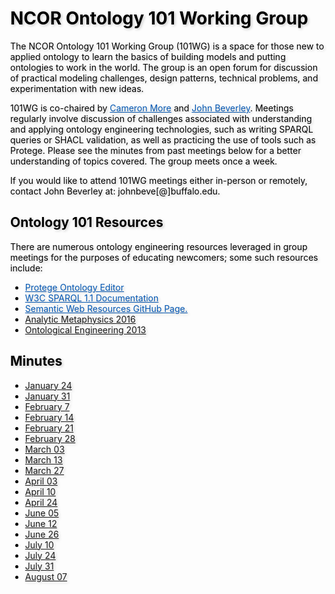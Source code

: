 <meta charset="UTF-8">
<meta name="viewport" content="width=device-width, initial-scale=1.0">
<title>NCOR Document Acts Working Group</title>
<style>
body {
  position: relative;
  height: 100vh; 
  margin: 0;
  background: transparent;
  color: #000; /* Black text */
}
body::before {
  content: "";
  position: absolute;
  top: 0;
  left: 0;
  right: 0;
  bottom: 0;
  background-image: url('https://raw.githubusercontent.com/johnbeve/NCOR-Test/main/docs/assets/101-WG.png');
  background-repeat: no-repeat;
  background-attachment: fixed;
  background-size: cover;
  opacity: 0.05; /* Lighten the background */
  z-index: -1;
}
h1, h2, p, a, li {
  text-shadow: 2px 2px 4px rgba(0, 0, 0, 0.2); /* Text shadow for better readability */
}
.custom-color {
  color: #0056b3; 
  transition: color 0.3s; /* Smooth transition for color change */
}
/* Change color when hovering */
.custom-color:hover {
  color: #003580; /* Darker shade of the original color */
}
</style>
</head>
<body>
<h1>NCOR Ontology 101 Working Group</h1>

<p>The NCOR Ontology 101 Working Group (101WG) is a space for those new to applied ontology to learn the basics of building models and putting ontologies to work in the world. The group is an open forum for discussion of practical modeling challenges, design patterns, technical problems, and experimentation with new ideas.</p>

<p>101WG is co-chaired by <a href="https://www.linkedin.com/in/cameron-more/" class="custom-color">Cameron More</a> and <a href="https://johnbeverley.com/" class="custom-color">John Beverley</a>. Meetings regularly involve discussion of challenges associated with understanding and applying ontology engineering technologies, such as writing SPARQL queries or SHACL validation, as well as practicing the use of tools such as Protege. Please see the minutes from past meetings below for a better understanding of topics covered. The group meets once a week.</p>

<p>If you would like to attend 101WG meetings either in-person or remotely, contact John Beverley at: johnbeve[@]buffalo.edu.</p>

<h2>Ontology 101 Resources</h2>

<p>There are numerous ontology engineering resources leveraged in group meetings for the purposes of educating newcomers; some such resources include:</p>
<ul>
  <li><a href="https://protege.stanford.edu/" class="custom-color">Protege Ontology Editor</a></li>
  <li><a href="https://www.w3.org/TR/sparql11-query/" class="custom-color">W3C SPARQL 1.1 Documentation</a></li>
  <li><a href="https://github.com/semantalytics/awesome-semantic-web" class="custom-color">Semantic Web Resources GitHub Page.</a></li>
  <li><a href="http://ncorwiki.buffalo.edu/index.php/Analytic_Metaphysics_(2016)">Analytic Metaphysics 2016</a></li>
  <li><a href="http://ncorwiki.buffalo.edu/index.php/Ontological_Engineering_2013">Ontological Engineering 2013</a></li>
</ul>

<h2>Minutes</h2>

<ul>
  <li><a href="https://drive.google.com/file/d/1fd6mxeiYT3M1oWok7X-wfNCfe22TMn28/view?usp=drive_link"> January 24</a></li>
  <li><a href="https://drive.google.com/file/d/13uwLVSLVtqTdP-e7I0ZDO1B1VUKfKAAx/view?usp=sharing"> January 31</a></li>
  <li><a href="https://drive.google.com/file/d/148BXGE-R9Q3jPJx3AyuQHJZKBLfeVcyV/view?usp=sharing"> February 7</a></li>
  <li><a href="https://drive.google.com/file/d/1itBq7msSlfZ2VnlZP6bF1JjTChZb_t3M/view?usp=sharing"> February 14</a></li>
  <li><a href="https://drive.google.com/file/d/1y8s9qNvmNkJQbC6w-wRVcKCi_uTiPgux/view?usp=sharing"> February 21</a></li>
  <li><a href="https://drive.google.com/file/d/1ljyy47m81U7PdoC0jkKRIGet2f1Be7Bq/view?usp=sharing"> February 28</a></li>
  <li><a href="https://drive.google.com/file/d/1FUXkzcDtFPYNCzvgi1iuZQZ3zmrQf_6S/view?usp=sharing"> March 03</a></li>
  <li><a href="https://drive.google.com/file/d/1Tt9qoG0m4sEv9FX2XGpY1r9PGRhxPUmY/view?usp=sharing"> March 13</a></li>
  <li><a href="https://drive.google.com/file/d/13RLPGuVKaTh8-Jg1TUB_HA7PiucaM9kM/view?usp=sharing"> March 27</a></li>
  <li><a href="https://drive.google.com/file/d/12AOh3no2_5YFxdGGbWrzEUeYmbeijLYA/view?usp=sharing"> April 03</a></li>
  <li><a href="https://drive.google.com/file/d/1HzuiQTVlc0v97eUSVZgatGTu4tM4s13h/view?usp=sharing"> April 10</a></li>
  <li><a href="https://drive.google.com/file/d/1wAbGV6WhL5ABi7KtZ4EtaW191RqWfwSO/view?usp=sharing"> April 24</a></li>
  <li><a href="https://drive.google.com/file/d/1mXXe2s8qU2JedfhUh1u-rOiYNUlmtSca/view?usp=sharing"> June 05</a></li>
  <li><a href="https://drive.google.com/file/d/1oEMpi86ZbVR2PgWj9SoFKbpyA9l5BCP7/view?usp=sharing"> June 12</a></li>
  <li><a href="https://drive.google.com/file/d/1PhcqzUPjfDDrGmfd9Ge7tIeg-cZl5_SO/view?usp=sharing"> June 26</a></li>
  <li><a href="https://drive.google.com/file/d/1lEJlfHS6H-2mCgrhhGZLU47Awl5rYSjL/view?usp=sharing"> July 10</a></li>
  <li><a href="https://drive.google.com/file/d/18YFuPJjq2HBZ_MSjT30wousyllSsMHMr/view?usp=sharing"> July 24</a></li>
  <li><a href="https://drive.google.com/file/d/1AJE2ZDhe_dyiFfdHHypWiilBhcvgbRFI/view?usp=sharing"> July 31</a></li>
  <li><a href="https://drive.google.com/file/d/1f50dFAfAnBnGaaN8JQbxuRPj3r2oMaCi/view?usp=sharing"> August 07</a></li>
</ul>
